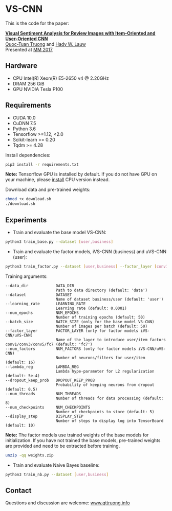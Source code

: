 # VS-CNN

This is the code for the paper:

**[Visual Sentiment Analysis for Review Images with Item-Oriented and User-Oriented CNN](https://www.researchgate.net/publication/320541140_Visual_Sentiment_Analysis_for_Review_Images_with_Item-Oriented_and_User-Oriented_CNN)**
<br>
[Quoc-Tuan Truong](http://www.qttruong.info/) and [Hady W. Lauw](http://www.hadylauw.com/)
<br>
Presented at [MM 2017](http://www.acmmm.org/2017/)

## Hardware

- CPU Intel(R) Xeon(R) E5-2650 v4 @ 2.20GHz
- DRAM 256 GiB
- GPU NVIDIA Tesla P100

## Requirements

- CUDA 10.0
- CuDNN 7.5
- Python 3.6
- Tensorflow >=1.12, <2.0
- Scikit-learn >= 0.20
- Tqdm >= 4.28

Install dependencies:

```bash
pip3 install -r requirements.txt
```
**Note:**
Tensorflow GPU is installed by default. If you do not have GPU on your machine, please [install](https://www.tensorflow.org/install) CPU version instead.

Download data and pre-trained weights:

```bash
chmod +x download.sh
./download.sh
```

## Experiments

- Train and evaluate the base model VS-CNN:

```bash
python3 train_base.py --dataset [user,business]
```

- Train and evaluate the factor models, iVS-CNN (business) and uVS-CNN (user):

```bash
python3 train_factor.py --dataset [user,business] --factor_layer [conv1,conv3,conv5,fc7] --num_factors 16
```
Training arguments:
```
--data_dir            DATA_DIR
                      Path to data directory (default: 'data')
--dataset             DATASET
                      Name of dataset business/user (default: 'user')
--learning_rate       LEARNING_RATE
                      Learning rate (default: 0.0001)
--num_epochs          NUM_EPOCHS
                      Number of training epochs (default: 50)
--batch_size          BATCH_SIZE (only for the base model VS-CNN)
                      Number of images per batch (default: 50)
--factor_layer        FACTOR_LAYER (only for factor models iVS-CNN/uVS-CNN)
                      Name of the layer to introduce user/item factors conv1/conv3/conv5/fc7 (default: 'fc7')
--num_factors         NUM_FACTORS (only for factor models iVS-CNN/uVS-CNN)
                      Number of neurons/filters for user/item (default: 16)
--lambda_reg          LAMBDA_REG
                      Lambda hype-parameter for L2 regularization (default: 5e-4)
--dropout_keep_prob   DROPOUT_KEEP_PROB
                      Probability of keeping neurons from dropout (default: 0.5)
--num_threads         NUM_THREADS
                      Number of threads for data processing (default: 8)
--num_checkpoints     NUM_CHECKPOINTS
                      Number of checkpoints to store (default: 5)
--display_step        DISPLAY_STEP
                      Number of steps to display log into TensorBoard (default: 10)
```

**Note:**
The factor models use trained weights of the base models for initialization. If you have not trained the base models, pre-trained weights are provided and need to be extracted before training.

```bash
unzip -qq weights.zip
```

- Train and evaluate Naive Bayes baseline:

```bash
python3 train_nb.py --dataset [user,business]
```

## Contact

Questions and discussion are welcome: www.qttruong.info
